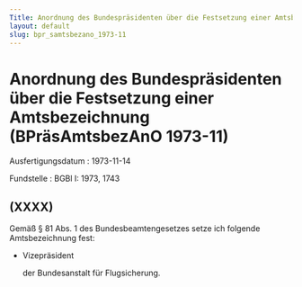 ```yaml
---
Title: Anordnung des Bundespräsidenten über die Festsetzung einer Amtsbezeichnung
layout: default
slug: bpr_samtsbezano_1973-11
---
```


# Anordnung des Bundespräsidenten über die Festsetzung einer Amtsbezeichnung (BPräsAmtsbezAnO 1973-11)

Ausfertigungsdatum
:   1973-11-14

Fundstelle
:   BGBl I: 1973, 1743



## (XXXX)

Gemäß § 81 Abs. 1 des Bundesbeamtengesetzes setze ich folgende
Amtsbezeichnung fest:

*   Vizepräsident

    der Bundesanstalt für Flugsicherung.




